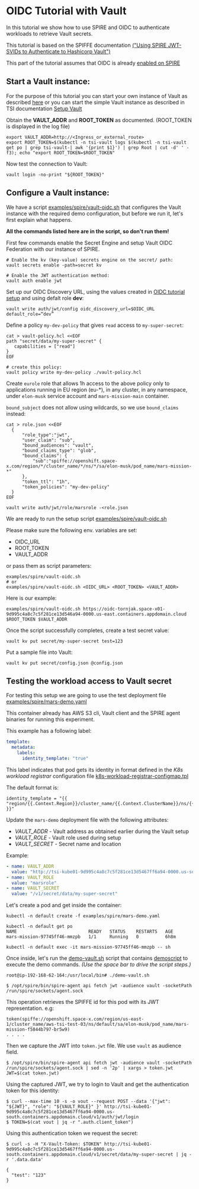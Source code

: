 # OIDC Tutorial with Vault
In this tutorial we show how to use SPIRE and OIDC to authenticate workloads to
retrieve Vault secrets.

This tutorial is based on the SPIFFE documentation [("Using SPIRE JWT-SVIDs to Authenticate
to Hashicorp Vault")](https://spiffe.io/docs/latest/keyless/vault/readme/)

This part of the tutorial assumes that OIDC is already [enabled on SPIRE](./spire-oidc-tutorial.md)

## Start a Vault instance:
For the purpose of this tutorial you can start your own instance of Vault
as described [here](https://spiffe.io/docs/latest/keyless/vault/readme/#create-the-config-file-and-run-the-vault-server)
or you can start the simple Vault instance as described in TSI documentation
[Setup Vault](./vault.md)

Obtain the **VAULT_ADDR** and **ROOT_TOKEN** as documented. (ROOT_TOKEN is displayed
in the log file)

```console
export VAULT_ADDR=http://<Ingress_or_external_route>
export ROOT_TOKEN=$(kubectl -n tsi-vault logs $(kubectl -n tsi-vault get po | grep tsi-vault-| awk '{print $1}') | grep Root | cut -d' ' -f3); echo "export ROOT_TOKEN=$ROOT_TOKEN"
```

Now test the connection to Vault:
```console
vault login -no-print "${ROOT_TOKEN}"
```

## Configure a Vault instance:
We have a script [examples/spire/vault-oidc.sh](../examples/spire/vault-oidc.sh) that configures the Vault instance with the required demo configuration, but before we run it, let's first explain what happens.

**All the commands listed here are in the script, so don't run them!**

First few commands enable the Secret Engine and setup Vault OIDC Federation with
our instance of SPIRE.

```
# Enable the kv (key-value) secrets engine on the secret/ path:
vault secrets enable -path=secret kv

# Enable the JWT authentication method:
vault auth enable jwt
```

Set up our OIDC Discovery URL, using the values created in [OIDC tutorial setup](./spire-oidc-tutorial.md)
and using defalt role **dev**:
```
vault write auth/jwt/config oidc_discovery_url=$OIDC_URL default_role=“dev”
```

Define a policy `my-dev-policy` that gives `read` access to `my-super-secret`:
```console
cat > vault-policy.hcl <<EOF
path "secret/data/my-super-secret" {
   capabilities = ["read"]
}
EOF

# create this policy:
vault policy write my-dev-policy ./vault-policy.hcl
```
Create `eurole` role that allows 1h access to the above policy only to applications
running in EU region (eu-*), in any cluster, in any namespace, under `elon-musk`
service account and `mars-mission-main` container.

`bound_subject` does not allow using wildcards, so we use `bound_claims` instead:
```console
cat > role.json <<EOF
  {
      "role_type":"jwt",
      "user_claim": "sub",
      "bound_audiences": "vault",
      "bound_claims_type": "glob",
      "bound_claims": {
          "sub":"spiffe://openshift.space-x.com/region/*/cluster_name/*/ns/*/sa/elon-musk/pod_name/mars-mission-*"
      },
      "token_ttl": "1h",
      "token_policies": "my-dev-policy"
  }
EOF

vault write auth/jwt/role/marsrole -<role.json
```

We are ready to run the setup script [examples/spire/vault-oidc.sh](../examples/spire/vault-oidc.sh)

Please make sure the following env. variables are set:
* OIDC_URL
* ROOT_TOKEN
* VAULT_ADDR

or pass them as script parameters:

```
examples/spire/vault-oidc.sh
# or
examples/spire/vault-oidc.sh <OIDC_URL> <ROOT_TOKEN> <VAULT_ADDR>

```
Here is our example:
```console
examples/spire/vault-oidc.sh https://oidc-tornjak.space-x01-9d995c4a8c7c5f281ce13d546a94-0000.us-east.containers.appdomain.cloud $ROOT_TOKEN $VAULT_ADDR
```


Once the script successfully completes,
create a test secret value:
```console
vault kv put secret/my-super-secret test=123
```

Put a sample file into Vault:
```console
vault kv put secret/config.json @config.json
```

## Testing the workload access to Vault secret
For testing this setup we are going to use
the test deployment file [examples/spire/mars-demo.yaml](examples/spire/mars-demo.yaml)

This container already has AWS S3 cli, Vault client and the SPIRE agent binaries
for running this experiment.

This example has a following label:

```yaml
template:
  metadata:
    labels:
      identity_template: "true"
```
This label indicates that pod gets its identity in format defined in the
*K8s workload registrar* configuration file
[k8s-workload-registrar-configmap.tpl](../charts/spire/templates/k8s-workload-registrar-configmap.tpl)

The default format is:

```
identity_template = "{{ "region/{{.Context.Region}}/cluster_name/{{.Context.ClusterName}}/ns/{{.Pod.Namespace}}/sa/{{.Pod.ServiceAccount}}/pod_name/{{.Pod.Name}}" }}"
```

Update the `mars-demo` deployment file with the following attributes:
* *VAULT_ADDR* - Vault address as obtained earlier during the Vault setup
* *VAULT_ROLE* - Vault role used during setup
* *VAULT_SECRET* - Secret name and location

Example:
```yaml
- name: VAULT_ADDR
  value: "http://tsi-kube01-9d995c4a8c7c5f281ce13d5467ff6a94-0000.us-south.containers.appdomain.cloud"
- name: VAULT_ROLE
  value: "marsrole"
- name: VAULT_SECRET
  value: "/v1/secret/data/my-super-secret"
```

Let's create a pod and get inside the container:

```console
kubectl -n default create -f examples/spire/mars-demo.yaml

kubectl -n default get po
NAME                           READY   STATUS    RESTARTS   AGE
mars-mission-97745ff46-mmzpb   1/1     Running   0          6h8m

kubectl -n default exec -it mars-mission-97745ff46-mmzpb -- sh
```

Once inside, let's run the [demo-vault.sh](../examples/spire/demo.mars-vault.sh) script
that contains [demoscript](https://github.com/duglin/tools/tree/master/demoscript)
to execute the demo commands. *(Use the space bar to drive the script steps.)*

```
root@ip-192-168-62-164:/usr/local/bin# ./demo-vault.sh

$ /opt/spire/bin/spire-agent api fetch jwt -audience vault -socketPath /run/spire/sockets/agent.sock
```

This operation retrieves the SPIFFE id for this pod with its JWT representation.
e.g:
```
token(spiffe://openshift.space-x.com/region/us-east-1/cluster_name/aws-tsi-test-03/ns/default/sa/elon-musk/pod_name/mars-mission-f5844b797-br5w9)
. . . .
```
Then we capture the JWT into `token.jwt` file. We use `vault` as audience field.

```
$ /opt/spire/bin/spire-agent api fetch jwt -audience vault -socketPath /run/spire/sockets/agent.sock | sed -n '2p' | xargs > token.jwt
JWT=$(cat token.jwt)
```

Using the captured JWT, we try to login to Vault and get the authentication token for this identity:
```
$ curl --max-time 10 -s -o vout --request POST --data '{"jwt": "${JWT}", "role": "${VAULT_ROLE}" }' http://tsi-kube01-9d995c4a8c7c5f281ce13d5467ff6a94-0000.us-south.containers.appdomain.cloud/v1/auth/jwt/login
$ TOKEN=$(cat vout | jq -r ".auth.client_token")
```

Using this authentication token we request the secret:
```
$ curl -s -H "X-Vault-Token: $TOKEN" http://tsi-kube01-9d995c4a8c7c5f281ce13d5467ff6a94-0000.us-south.containers.appdomain.cloud/v1/secret/data/my-super-secret | jq -r '.data.data'

{
  "test": "123"
}
```
